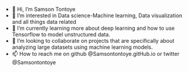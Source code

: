- 👋 Hi, I’m Samson Tontoye
- 👀 I’m interested in Data science-Machine learning, Data visualization and all things data related 
- 🌱 I’m currently learning more about deep learning and how to use Tensorflow to model unstructured data.
- 💞️ I’m looking to collaborate on projects that are specifically about analyzing large datasets using machine learning models. 
- 📫 How to reach me on github @Samsontontoye.gitHub.io or twitter @Samsontontoye

<!---
Samsontontoye/Samsontontoye is a ✨ special ✨ repository because its `README.md` (this file) appears on your GitHub profile.
You can click the Preview link to take a look at your changes.
--->
